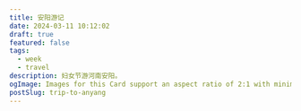 ```yaml
---
title: 安阳游记
date: 2024-03-11 10:12:02
draft: true
featured: false
tags:
  - week
  - travel
description: 妇女节游河南安阳。
ogImage: Images for this Card support an aspect ratio of 2:1 with minimum dimensions of 300x157 or maximum of 4096x4096 pixels
postSlug: trip-to-anyang
---
```






